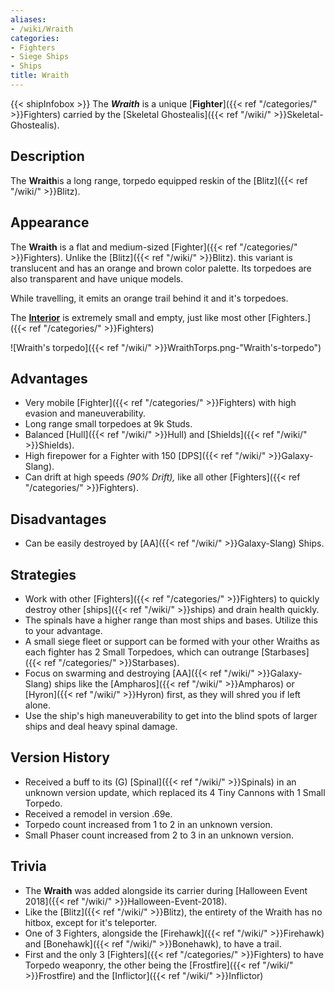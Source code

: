 ```yaml
---
aliases:
- /wiki/Wraith
categories:
- Fighters
- Siege Ships
- Ships
title: Wraith
---
```


{{< shipInfobox >}} The **_Wraith_** is a unique [**Fighter**]({{< ref "/categories/" >}}Fighters) carried by the [Skeletal Ghostealis]({{< ref "/wiki/" >}}Skeletal-Ghostealis). 

## Description

The **Wraith**is a long range, torpedo equipped reskin of the [Blitz]({{< ref "/wiki/" >}}Blitz).

## Appearance

The **Wraith** is a flat and medium-sized [Fighter]({{< ref "/categories/" >}}Fighters). Unlike the [Blitz]({{< ref "/wiki/" >}}Blitz). this variant is translucent and has an orange and brown color palette. Its torpedoes are also transparent and have unique models.

While travelling, it emits an orange trail behind it and it's torpedoes.

The <u>**Interior**</u> is extremely small and empty, just like most other [Fighters.]({{< ref "/categories/" >}}Fighters)

![Wraith's torpedo]({{< ref "/wiki/" >}}WraithTorps.png-"Wraith's-torpedo")

## Advantages

- Very mobile [Fighter]({{< ref "/categories/" >}}Fighters) with high evasion and maneuverability.
- Long range small torpedoes at 9k Studs.
- Balanced [Hull]({{< ref "/wiki/" >}}Hull) and [Shields]({{< ref "/wiki/" >}}Shields).
- High firepower for a Fighter with 150 [DPS]({{< ref "/wiki/" >}}Galaxy-Slang).
- Can drift at high speeds _(90% Drift),_ like all other [Fighters]({{< ref "/categories/" >}}Fighters).

## Disadvantages

- Can be easily destroyed by [AA]({{< ref "/wiki/" >}}Galaxy-Slang) Ships.

## Strategies

- Work with other [Fighters]({{< ref "/categories/" >}}Fighters) to quickly destroy other [ships]({{< ref "/wiki/" >}}ships) and drain health quickly.
- The spinals have a higher range than most ships and bases. Utilize this to your advantage.
- A small siege fleet or support can be formed with your other Wraiths as each fighter has 2 Small Torpedoes, which can outrange [Starbases]({{< ref "/categories/" >}}Starbases).
- Focus on swarming and destroying [AA]({{< ref "/wiki/" >}}Galaxy-Slang) ships like the [Ampharos]({{< ref "/wiki/" >}}Ampharos) or [Hyron]({{< ref "/wiki/" >}}Hyron) first, as they will shred you if left alone.
- Use the ship's high maneuverability to get into the blind spots of larger ships and deal heavy spinal damage.

## Version History 

- Received a buff to its (G) [Spinal]({{< ref "/wiki/" >}}Spinals) in an unknown version update, which replaced its 4 Tiny Cannons with 1 Small Torpedo.
- Received a remodel in version .69e.
- Torpedo count increased from 1 to 2 in an unknown version.
- Small Phaser count increased from 2 to 3 in an unknown version.

## Trivia

- The **Wraith** was added alongside its carrier during [Halloween Event 2018]({{< ref "/wiki/" >}}Halloween-Event-2018).
- Like the [Blitz]({{< ref "/wiki/" >}}Blitz), the entirety of the Wraith has no hitbox, except for it's teleporter.
- One of 3 Fighters, alongside the [Firehawk]({{< ref "/wiki/" >}}Firehawk) and [Bonehawk]({{< ref "/wiki/" >}}Bonehawk), to have a trail.
- First and the only 3 [Fighters]({{< ref "/categories/" >}}Fighters) to have Torpedo weaponry, the other being the [Frostfire]({{< ref "/wiki/" >}}Frostfire) and the [Inflictor]({{< ref "/wiki/" >}}Inflictor)